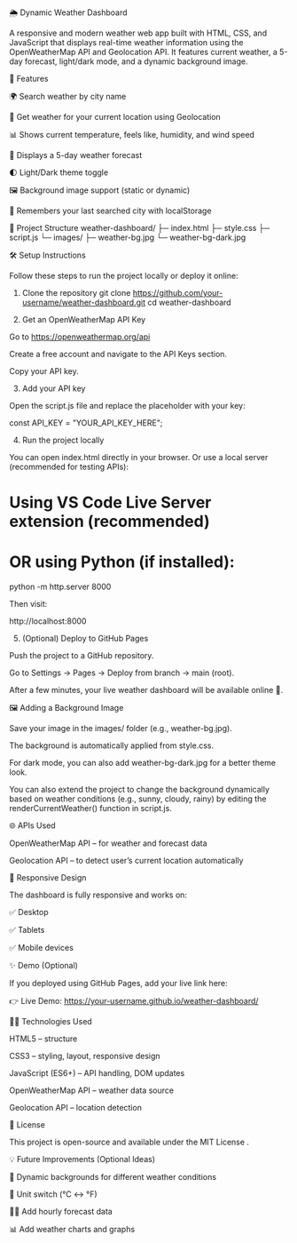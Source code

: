 
🌦️ Dynamic Weather Dashboard

A responsive and modern weather web app built with HTML, CSS, and JavaScript that displays real-time weather information using the OpenWeatherMap API and Geolocation API. It features current weather, a 5-day forecast, light/dark mode, and a dynamic background image.

🚀 Features

🌍 Search weather by city name

📍 Get weather for your current location using Geolocation

📊 Shows current temperature, feels like, humidity, and wind speed

📅 Displays a 5-day weather forecast

🌓 Light/Dark theme toggle

🖼️ Background image support (static or dynamic)

💾 Remembers your last searched city with localStorage

📁 Project Structure
weather-dashboard/
├─ index.html
├─ style.css
├─ script.js
└─ images/
   ├─ weather-bg.jpg
   └─ weather-bg-dark.jpg

🛠️ Setup Instructions

Follow these steps to run the project locally or deploy it online:

1. Clone the repository
git clone https://github.com/your-username/weather-dashboard.git
cd weather-dashboard

2. Get an OpenWeatherMap API Key

Go to https://openweathermap.org/api

Create a free account and navigate to the API Keys section.

Copy your API key.

3. Add your API key

Open the script.js file and replace the placeholder with your key:

const API_KEY = "YOUR_API_KEY_HERE";

4. Run the project locally

You can open index.html directly in your browser.
Or use a local server (recommended for testing APIs):

# Using VS Code Live Server extension (recommended)
# OR using Python (if installed):
python -m http.server 8000


Then visit:

http://localhost:8000

5. (Optional) Deploy to GitHub Pages

Push the project to a GitHub repository.

Go to Settings → Pages → Deploy from branch → main (root).

After a few minutes, your live weather dashboard will be available online 🎉.

🖼️ Adding a Background Image

Save your image in the images/ folder (e.g., weather-bg.jpg).

The background is automatically applied from style.css.

For dark mode, you can also add weather-bg-dark.jpg for a better theme look.

You can also extend the project to change the background dynamically based on weather conditions (e.g., sunny, cloudy, rainy) by editing the renderCurrentWeather() function in script.js.

🌐 APIs Used

OpenWeatherMap API
 – for weather and forecast data

Geolocation API – to detect user’s current location automatically

📱 Responsive Design

The dashboard is fully responsive and works on:

✅ Desktop

✅ Tablets

✅ Mobile devices

✨ Demo (Optional)

If you deployed using GitHub Pages, add your live link here:

👉 Live Demo: https://your-username.github.io/weather-dashboard/

🧑‍💻 Technologies Used

HTML5 – structure

CSS3 – styling, layout, responsive design

JavaScript (ES6+) – API handling, DOM updates

OpenWeatherMap API – weather data source

Geolocation API – location detection

📜 License

This project is open-source and available under the MIT License
.

💡 Future Improvements (Optional Ideas)

🌅 Dynamic backgrounds for different weather conditions

🧭 Unit switch (°C ↔ °F)

🧑‍💻 Add hourly forecast data

📊 Add weather charts and graphs
